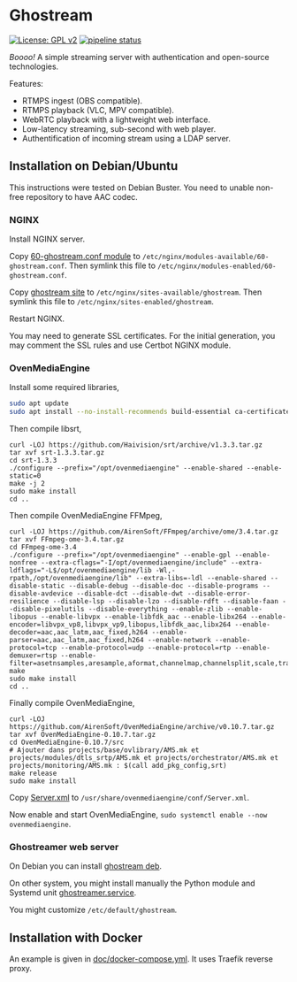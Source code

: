 # Ghostream

[![License: GPL v2](https://img.shields.io/badge/License-GPL%20v2-blue.svg)](https://www.gnu.org/licenses/gpl-2.0.txt)
[![pipeline status](https://gitlab.crans.org/nounous/ghostream/badges/master/pipeline.svg)](https://gitlab.crans.org/nounous/ghostream/commits/master)

*Boooo!* A simple streaming server with authentication and open-source technologies.

Features:

-   RTMPS ingest (OBS compatible).
-   RTMPS playback (VLC, MPV compatible).
-   WebRTC playback with a lightweight web interface.
-   Low-latency streaming, sub-second with web player.
-   Authentification of incoming stream using a LDAP server.

## Installation on Debian/Ubuntu

This instructions were tested on Debian Buster.
You need to unable non-free repository to have AAC codec.

### NGINX

Install NGINX server.

Copy [60-ghostream.conf module](doc/nginx/modules-available/60-ghostream.conf) to `/etc/nginx/modules-available/60-ghostream.conf`.
Then symlink this file to `/etc/nginx/modules-enabled/60-ghostream.conf`.

Copy [ghostream site](doc/nginx/sites-available/ghostream) to `/etc/nginx/sites-available/ghostream`.
Then symlink this file to `/etc/nginx/sites-enabled/ghostream`.

Restart NGINX.

You may need to generate SSL certificates.
For the initial generation, you may comment the SSL rules and use Certbot NGINX module.

### OvenMediaEngine

Install some required libraries,

```bash
sudo apt update
sudo apt install --no-install-recommends build-essential ca-certificates nasm autoconf zlib1g-dev tcl cmake curl libssl-dev libsrtp2-dev libopus-dev libjemalloc-dev pkg-config libvpx-dev libswscale-dev libswresample-dev libavfilter-dev libavcodec-dev libx264-dev libfdk-aac-dev
```

Then compile libsrt,

```
curl -LOJ https://github.com/Haivision/srt/archive/v1.3.3.tar.gz
tar xvf srt-1.3.3.tar.gz
cd srt-1.3.3
./configure --prefix="/opt/ovenmediaengine" --enable-shared --enable-static=0
make -j 2
sudo make install
cd ..
```

Then compile OvenMediaEngine FFMpeg,

```
curl -LOJ https://github.com/AirenSoft/FFmpeg/archive/ome/3.4.tar.gz
tar xvf FFmpeg-ome-3.4.tar.gz
cd FFmpeg-ome-3.4
./configure --prefix="/opt/ovenmediaengine" --enable-gpl --enable-nonfree --extra-cflags="-I/opt/ovenmediaengine/include" --extra-ldflags="-L$/opt/ovenmediaengine/lib -Wl,-rpath,/opt/ovenmediaengine/lib" --extra-libs=-ldl --enable-shared --disable-static --disable-debug --disable-doc --disable-programs --disable-avdevice --disable-dct --disable-dwt --disable-error-resilience --disable-lsp --disable-lzo --disable-rdft --disable-faan --disable-pixelutils --disable-everything --enable-zlib --enable-libopus --enable-libvpx --enable-libfdk_aac --enable-libx264 --enable-encoder=libvpx_vp8,libvpx_vp9,libopus,libfdk_aac,libx264 --enable-decoder=aac,aac_latm,aac_fixed,h264 --enable-parser=aac,aac_latm,aac_fixed,h264 --enable-network --enable-protocol=tcp --enable-protocol=udp --enable-protocol=rtp --enable-demuxer=rtsp --enable-filter=asetnsamples,aresample,aformat,channelmap,channelsplit,scale,transpose,fps,settb,asettb
make
sudo make install
cd ..
```

Finally compile OvenMediaEngine,

```
curl -LOJ https://github.com/AirenSoft/OvenMediaEngine/archive/v0.10.7.tar.gz
tar xvf OvenMediaEngine-0.10.7.tar.gz
cd OvenMediaEngine-0.10.7/src
# Ajouter dans projects/base/ovlibrary/AMS.mk et projects/modules/dtls_srtp/AMS.mk et projects/orchestrator/AMS.mk et projects/monitoring/AMS.mk : $(call add_pkg_config,srt)
make release
sudo make install
```

Copy [Server.xml](doc/ovenmediaengine/conf/Server.xml) to `/usr/share/ovenmediaengine/conf/Server.xml`.

Now enable and start OvenMediaEngine, `sudo systemctl enable --now ovenmediaengine`.

### Ghostreamer web server

On Debian you can install [ghostream deb](https://gitlab.crans.org/nounous/ghostream/-/jobs/artifacts/master/raw/build/ghostream_0.1.0_all.deb?job=build-deb).

On other system, you might install manually the Python module and Systemd unit [ghostreamer.service](debian/ghostream.service).

You might customize `/etc/default/ghostream`.

## Installation with Docker

An example is given in [doc/docker-compose.yml](doc/docker-compose.yml).
It uses Traefik reverse proxy.

